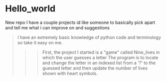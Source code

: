# Hello_world
New repo
I have a couple projects id like someone to basically pick apart and tell me what i can improve on and suggestions

> I have an extremely basic knowledge of python code and terminology so take it easy on me.
>>
>>> First, the project I started is a "game" called Nine_lives in which the user guesses a letter
The program is to locate and change the letter in an indexed list from a '?' to the guessed letter
and then update the number of lives shown with heart symbols.
